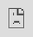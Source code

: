```yaml
---
layout: page
title: AI & Data Science
subtitle: Project Portfolio
---
```

The [Inter IIT Tech Meet 11.0](https://www.linkedin.com/company/10th-inter-iit-tech-meet/) (an annual technology competition among the IITs) was held during 10-12 Feb 2023 and I was part of the Bombay76 (IITB) contingent as a member of 'The Vital Extraction Challenge' healthcare problem statement by Cloudphysician. This problem required us to ideate and implement an AI-based approach to extract the values and graphs of the vitals such as Heart Rate, Respiratory Rate etc. from images containing ICU monitor screens. Our team of 8 students emerged victorious and we won Gold as our solution stood out amongst all the IITs with emphasis on the accuracy of the info extracted by our model, inference time of the pipeline and novelty of approach. One of the most important highlight for me was how we solved different components of a fresh problem and put together a winning solution in just a couple of weeks as a team! You can view our presentation below.
<iframe loading="lazy" style="position: absolute; width: 100%; height: 100%; top: 0; left: 0; border: none; padding: 0;margin: 0;" src="https:&#x2F;&#x2F;www.canva.com&#x2F;design&#x2F;DAFZ-rpEaI8&#x2F;view?embed" allowfullscreen="allowfullscreen" allow="fullscreen"></iframe>

I had contested for the position of Head of the [Data Analytics and Visualisation (DAV) Team, IIT Bombay](https://in.linkedin.com/company/dav-team-iit-bombay) in Summer 2022. As part of the procedure for selection, I had done few assignments. One of them was performing Exploratory Data Analysis on the [Barcelona 2017 Accidents Dataset](https://www.kaggle.com/datasets/xvivancos/barcelona-data-sets). You can view my presentation below. There was another one on application of ML on [Credit Card Default Dataset](https://www.kaggle.com/datasets/uciml/default-of-credit-card-clients-dataset). You can view notebooks for both the assignments [here]().
<iframe src="https://docs.google.com/presentation/d/e/2PACX-1vQCmjsSH6tI8XEiZqUUaFo1dLFpN7IeB988dlI1BD2ZTT0MI74Is2YIYgrMO3S88g/embed?start=false&loop=false&delayms=3000" frameborder="0" width="700" height="400" allowfullscreen="true" mozallowfullscreen="true" webkitallowfullscreen="true"></iframe>
